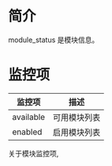 # 简介

module_status 是模块信息。

# 监控项

| 监控项    | 描述         |
| --------- | -------------|
| available | 可用模块列表 |
| enabled   | 启用模块列表 |

关于模块监控项, []()

